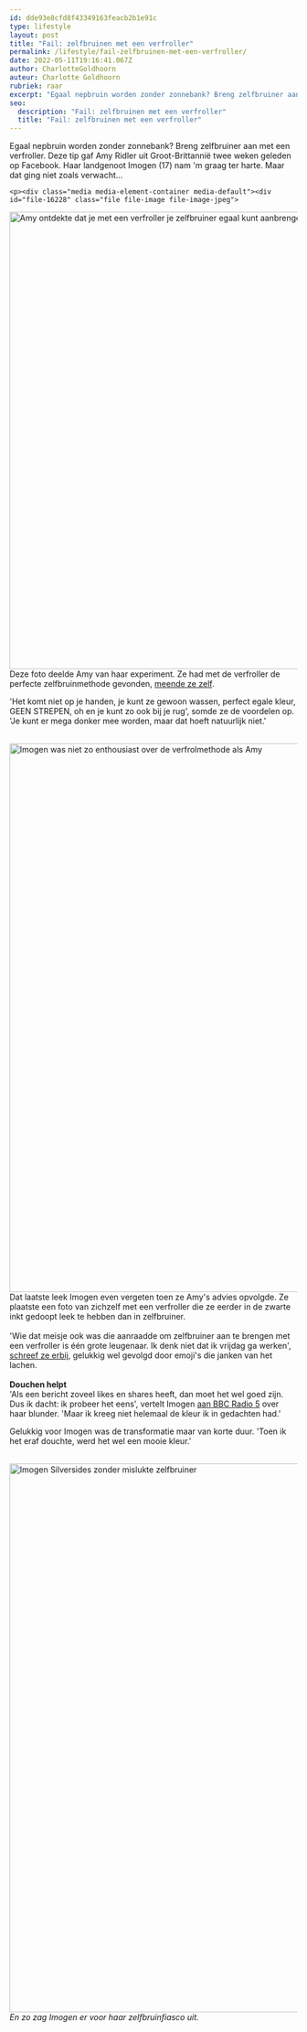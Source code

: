 ```yaml
---
id: dde93e8cfd8f43349163feacb2b1e91c
type: lifestyle
layout: post
title: "Fail: zelfbruinen met een verfroller"
permalink: /lifestyle/fail-zelfbruinen-met-een-verfroller/
date: 2022-05-11T19:16:41.067Z
author: CharlotteGoldhoorn
auteur: Charlotte Goldhoorn
rubriek: raar
excerpt: "Egaal nepbruin worden zonder zonnebank? Breng zelfbruiner aan met een verfroller. Deze tip gaf Amy Ridler uit Groot-Brittannië twee weken geleden op Facebook. Haar landgenoot Imogen (17) nam 'm graag ter harte. Maar dat ging niet zoals verwacht...  "
seo:
  description: "Fail: zelfbruinen met een verfroller"
  title: "Fail: zelfbruinen met een verfroller"
---
```

Egaal nepbruin worden zonder zonnebank? Breng zelfbruiner aan met een verfroller. Deze tip gaf Amy Ridler uit Groot-Brittannië twee weken geleden op Facebook. Haar landgenoot Imogen (17) nam 'm graag ter harte. Maar dat ging niet zoals verwacht...  

    <p><div class="media media-element-container media-default"><div id="file-16228" class="file file-image file-image-jpeg">

        
  
  <div class="content">
    <img alt="Amy ontdekte dat je met een verfroller je zelfbruiner egaal kunt aanbrengen" title="Foto Facebook" height="800" width="640" class="media-element file-default" src="/sites/default/files/Zelfbruiner%20verfroller%20verwachting.jpg">  </div>

  
</div>
</div>Deze foto deelde Amy van haar experiment. Ze had met de verfroller de perfecte zelfbruinmethode gevonden, <a href="https://www.facebook.com/photo.php?fbid=10206619015248869&amp;set=pb.1076964057.-2207520000.1455892100.&amp;type=3&amp;theater" target="_blank">meende ze zelf</a>.
<p>'Het komt niet op je handen, je kunt ze gewoon wassen, perfect egale kleur, GEEN STREPEN, oh en je kunt zo ook bij je rug', somde ze de voordelen op. 'Je kunt er mega donker mee worden, maar dat hoeft natuurlijk niet.'<br><br><div class="media media-element-container media-default"><div id="file-16227" class="file file-image file-image-jpeg">

        
  
  <div class="content">
    <img alt="Imogen was niet zo enthousiast over de verfrolmethode als Amy" title="Foto Facebook" height="960" width="540" class="media-element file-default" src="/sites/default/files/Zelfbruiner%20verfroller.jpg">  </div>

  
</div>
</div>Dat laatste leek Imogen even vergeten toen ze Amy's advies opvolgde. Ze plaatste een foto van zichzelf met een verfroller die ze eerder in de zwarte inkt gedoopt leek te hebben dan in zelfbruiner.<br><br>'Wie dat meisje ook was die aanraadde om zelfbruiner aan te brengen met een verfroller is één grote leugenaar. Ik denk niet dat ik vrijdag ga werken', <a href="https://www.facebook.com/photo.php?fbid=520976324739864&amp;set=a.111294435708057.18696.100004825027108&amp;type=3&amp;theater" target="_blank">schreef ze erbij</a>, gelukkig wel gevolgd door emoji's die janken van het lachen.<br><br><strong>Douchen helpt</strong><br>'Als een bericht zoveel likes en shares heeft, dan moet het wel goed zijn. Dus ik dacht: ik probeer het eens', vertelt Imogen <a href="http://www.bbc.co.uk/programmes/p03jvj4c" target="_blank">aan BBC Radio 5</a> over haar blunder. 'Maar ik kreeg niet helemaal de kleur ik in gedachten had.'
<p>Gelukkig voor Imogen was de transformatie maar van korte duur. 'Toen ik het eraf douchte, werd het wel een mooie kleur.'<br><br><div class="media media-element-container media-default"><div id="file-16229" class="file file-image file-image-jpeg">

        
  
  <div class="content">
    <img alt="Imogen Silversides zonder mislukte zelfbruiner" title="Foto Facebook" height="960" width="960" class="media-element file-default" src="/sites/default/files/Zelfbruiner%20verfroller%20normale%20kleur_0.jpg">  </div>

  
</div>
</div><em>En zo zag Imogen er voor haar zelfbruinfiasco uit.</em>  
